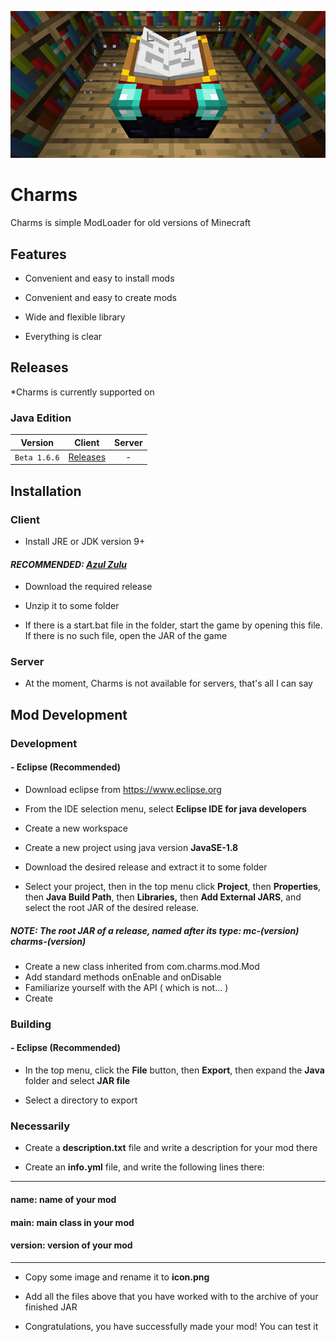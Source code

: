 ![Charms](./Images/Icon.jpg)
# Charms

Charms is simple ModLoader for old versions of Minecraft

## **Features**

- Convenient and easy to install mods
- Convenient and easy to create mods
- Wide and flexible library


- Everything is clear

## **Releases**

*Charms is currently supported on
### **Java Edition**
| Version | Client | Server |
|:-:|:-:|:-:|
| `Beta 1.6.6` | [Releases](https://github.com/MrOnran/Charms/releases/tag/MC-Beta-1.6.6/) | - |

## **Installation**
### Client
- Install JRE or JDK version 9+
#### ***RECOMMENDED: [Azul Zulu](https://www.azul.com/downloads/)***
- Download the required release

- Unzip it to some folder
- If there is a start.bat file in the folder, start the game by opening this file. If there is no such file, open the JAR of the game

### Server
- At the moment, Charms is not available for servers, that's all I can say

## **Mod Development**
### **Development**
#### **- Eclipse (Recommended)**
- Download eclipse from https://www.eclipse.org
- From the IDE selection menu, select **Eclipse IDE for java developers**
- Create a new workspace
- Create a new project using java version **JavaSE-1.8**
- Download the desired release and extract it to some folder


- Select your project, then in the top menu click **Project**, then **Properties**, then **Java Build Path**, then **Libraries,** then **Add External JARS**, and select the root JAR of the desired release. 
##### ***NOTE: The root JAR of a release, named after its type: mc-(version) charms-(version)***
- Create a new class inherited from com.charms.mod.Mod
- Add standard methods onEnable and onDisable
- Familiarize yourself with the API ( which is not... )
- Create

### **Building**
#### **- Eclipse (Recommended)**
- In the top menu, click the **File** button, then **Export**, then expand the **Java** folder and select **JAR file**


- Select a directory to export
### **Necessarily**
- Create a **description.txt** file and write a description for your mod there


- Create an **info.yml** file, and write the following lines there:
___
#### name: name of your mod
#### main: main class in your mod
#### version: version of your mod
___
- Copy some image and rename it to **icon.png**
- Add all the files above that you have worked with to the archive of your finished JAR


- Congratulations, you have successfully made your mod! You can test it
